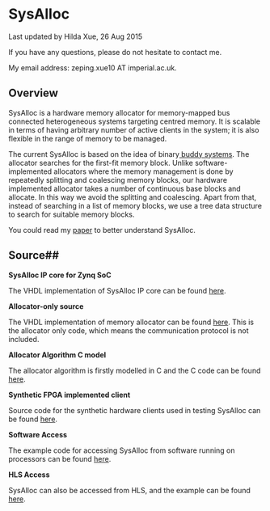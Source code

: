 # SysAlloc 

Last updated by Hilda Xue, 26 Aug 2015

If you have any questions, please do not hesitate to contact me.

My email address: zeping.xue10 AT imperial.ac.uk.


## Overview ##

SysAlloc is a hardware memory allocator for memory-mapped bus connected heterogeneous systems targeting centred memory. It is scalable in terms of having arbitrary number of active clients in the system; it is also flexible in the range of memory to be managed.

The current SysAlloc is based on the idea of binary[ buddy systems](https://en.wikipedia.org/wiki/Buddy_memory_allocation). The allocator searches for the first-fit memory block. Unlike software-implemented allocators where the memory management is done by repeatedly splitting and coalescing memory blocks, our hardware implemented allocator takes a number of continuous base blocks and allocate. In this way we avoid the splitting and coalescing. Apart from that, instead of searching in a list of memory blocks, we use a tree data structure to search for suitable memory blocks. 

You could read my [paper](https://github.com/Hilx/SysAlloc/tree/master/Paper) to better understand SysAlloc.

## Source##

**SysAlloc IP core for Zynq SoC**

The VHDL implementation of SysAlloc IP core can be found [here](https://github.com/Hilx/SysAlloc-AXI-IP).



**Allocator-only source**

 The VHDL implementation of memory allocator can be found [here](https://github.com/Hilx/SysAlloc-VHDL). This is the allocator only code, which means the communication protocol is not included.

**Allocator Algorithm C model**

The allocator algorithm is firstly modelled in C and the C code can be found [here](https://github.com/Hilx/SysAlloc-C-Model).

**Synthetic FPGA implemented client**

Source code for the synthetic hardware clients used in testing SysAlloc can be found [here](https://github.com/Hilx/Dedicated-AXI-IPs/tree/master/FPGA_Client).

**Software Access**

The example code for accessing SysAlloc from software running on processors can be found [here](https://github.com/Hilx/SysAlloc-AXI-IP/tree/master/Software%20Access).

**HLS Access**

SysAlloc can also be accessed from HLS, and the example can be found [here](https://github.com/Hilx/SysAlloc-AXI-IP/tree/master/HLS%20Access).
